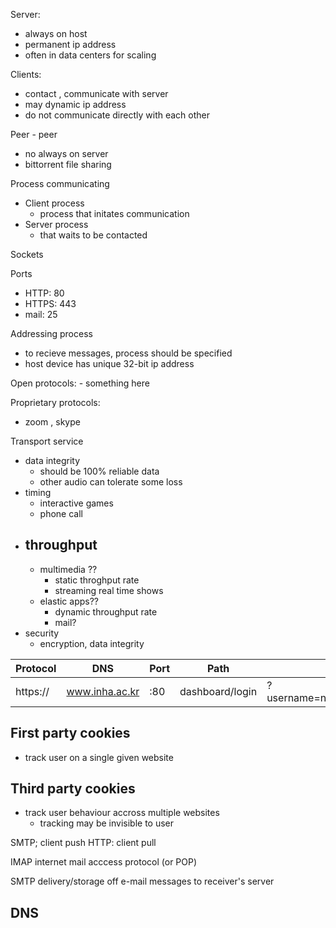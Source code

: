 
Server:
- always on host
- permanent ip address
- often in data centers for scaling

Clients: 
- contact , communicate with server
- may dynamic ip address 
- do not communicate directly with each other

Peer - peer 
- no always on server
- bittorrent file sharing

Process communicating
- Client process
	- process that initates communication
- Server process 
	- that waits to be contacted

Sockets


Ports
- HTTP: 80
- HTTPS: 443
- mail: 25


Addressing process
- to recieve messages, process should be specified
- host device has unique 32-bit ip address

Open protocols:
	- something here

Proprietary protocols:
- zoom , skype

Transport service
- data integrity
	- should be 100% reliable data 
	- other audio can tolerate some loss
- timing
	- interactive games
	- phone call
- throughput
	- 
	- multimedia ??
		- static throghput rate
		- streaming real time shows
	- elastic apps??
		- dynamic throughput rate
		- mail?
- security
	- encryption, data integrity

| Protocol | DNS            | Port | Path            | Query                      |
| -------- | -------------- | ---- | --------------- | -------------------------- |
| https:// | www.inha.ac.kr | :80  | dashboard/login | ?username=name&password=## |


## First party cookies
- track user on a single given website
## Third party cookies
- track user behaviour accross multiple websites
	- tracking may be invisible to user


SMTP; client push
HTTP: client pull

IMAP internet mail acccess protocol (or POP)

SMTP delivery/storage off e-mail messages to receiver's server

## DNS

